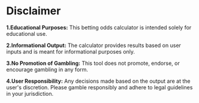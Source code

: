# Disclaimer
**1.Educational Purposes:** This betting odds calculator is intended solely for educational use.

**2.Informational Output:** The calculator provides results based on user inputs and is meant for informational purposes only.

**3.No Promotion of Gambling:** This tool does not promote, endorse, or encourage gambling in any form.

**4.User Responsibility:** Any decisions made based on the output are at the user's discretion. Please gamble responsibly and adhere to legal guidelines in your jurisdiction.

